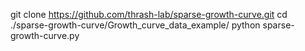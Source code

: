 git clone https://github.com/thrash-lab/sparse-growth-curve.git
cd ./sparse-growth-curve/Growth_curve_data_example/
python sparse-growth-curve.py
